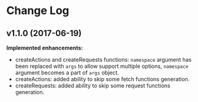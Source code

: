# Change Log

## v1.1.0 (2017-06-19)

**Implemented enhancements:**

- createActions and createRequests functions: `namespace` argument has been replaced with `args` to allow support multiple options, `namespace` argument becomes a part of `args` object.
- createActions: added ability to skip some fetch functions generation.
- createRequests: added ability to skip some request functions generation.